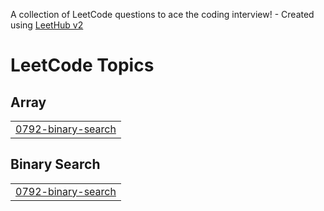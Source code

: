 A collection of LeetCode questions to ace the coding interview! - Created using [LeetHub v2](https://github.com/arunbhardwaj/LeetHub-2.0)
<!---LeetCode Topics Start-->
# LeetCode Topics
## Array
|  |
| ------- |
| [0792-binary-search](https://github.com/Nirdosh02/Leetcode_questions/tree/master/0792-binary-search) |
## Binary Search
|  |
| ------- |
| [0792-binary-search](https://github.com/Nirdosh02/Leetcode_questions/tree/master/0792-binary-search) |
<!---LeetCode Topics End-->